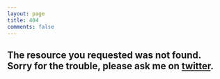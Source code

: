 ```yaml
---
layout: page
title: 404
comments: false
---
```


## The resource you requested was not found. Sorry for the trouble, please ask me on [twitter](https://twitter.com/jquintozamora).